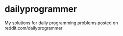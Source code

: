dailyprogrammer
===============

My solutions for daily programming problems posted on reddit.com/dailyprogrammer
